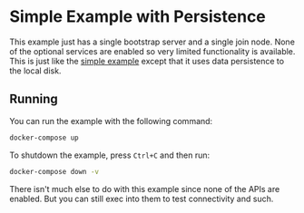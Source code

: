 # Simple Example with Persistence

This example just has a single bootstrap server and a single join node.
None of the optional services are enabled so very limited functionality is available.
This is just like the [simple example](../simple/README.md) except that it uses data persistence to the local disk.

## Running

You can run the example with the following command:

```bash
docker-compose up
```

To shutdown the example, press `Ctrl+C` and then run:

```bash
docker-compose down -v
```

There isn't much else to do with this example since none of the APIs are enabled.
But you can still exec into them to test connectivity and such.
